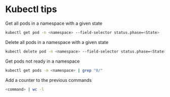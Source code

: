 # Kubectl tips

Get all pods in a namespace with a given state

```bash
kubectl get pod -n <namespace> --field-selector status.phase=<State>
```

Delete all pods in a namespace with a given state

```bash
kubectl delete pod -n <namespace> --field-selector status.phase=<State>
```

Get pods not ready in a namespace

```bash
kubectl get pods -n <namespace> | grep "0/"
```

Add a counter to the previous commands

```bash
<command> | wc -l
```
